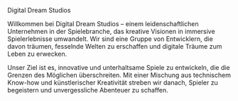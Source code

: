 Digital Dream Studios

Willkommen bei Digital Dream Studios – einem leidenschaftlichen Unternehmen in der Spielebranche, das kreative Visionen in immersive Spielerlebnisse umwandelt. Wir sind eine Gruppe von Entwicklern, die davon träumen, fesselnde Welten zu erschaffen und digitale Träume zum Leben zu erwecken.

Unser Ziel ist es, innovative und unterhaltsame Spiele zu entwickeln, die die Grenzen des Möglichen überschreiten. Mit einer Mischung aus technischem Know-how und künstlerischer Kreativität streben wir danach, Spieler zu begeistern und unvergessliche Abenteuer zu schaffen.
